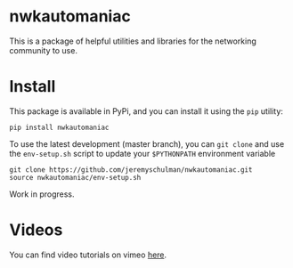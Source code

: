 # nwkautomaniac

This is a package of helpful utilities and libraries for the networking community to use.

# Install

This package is available in PyPi, and you can install it using the `pip` utility:

````
pip install nwkautomaniac
````

To use the latest development (master branch), you can `git clone` and use the `env-setup.sh` script to update your `$PYTHONPATH` environment variable

````
git clone https://github.com/jeremyschulman/nwkautomaniac.git
source nwkautomaniac/env-setup.sh
````

Work in progress.

# Videos

You can find video tutorials on vimeo [here](https://vimeo.com/jeremyschulman/videos).
